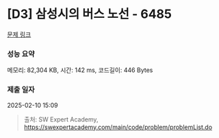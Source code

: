 # [D3] 삼성시의 버스 노선 - 6485 

[문제 링크](https://swexpertacademy.com/main/code/problem/problemDetail.do?contestProbId=AWczm7QaACgDFAWn) 

### 성능 요약

메모리: 82,304 KB, 시간: 142 ms, 코드길이: 446 Bytes

### 제출 일자

2025-02-10 15:09



> 출처: SW Expert Academy, https://swexpertacademy.com/main/code/problem/problemList.do